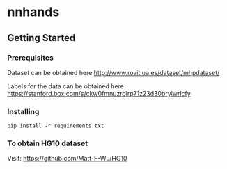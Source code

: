 # nnhands

## Getting Started

### Prerequisites

Dataset can be obtained here
http://www.rovit.ua.es/dataset/mhpdataset/

Labels for the data can be obtained here
https://stanford.box.com/s/ckw0fmnuzrdlrp71z23d30brylwrlcfy

### Installing

```
pip install -r requirements.txt
```

### To obtain HG10 dataset
Visit: https://github.com/Matt-F-Wu/HG10
